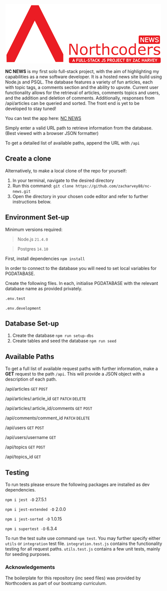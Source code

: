 ![NC News](/assets/images/nc-news-project.png)

**NC NEWS** is my first solo full-stack project, with the aim of highlighting my capabilities as a new software developer. It is a hosted news site build using Node.js and PSQL. The database features a variety of fun articles, each with topic tags, a comments section and the ability to upvote. Current user functionality allows for the retrieval of articles, comments topics and users, and the addition and deletion of comments. Additionally, responses from /api/articles can be queried and sorted. The front end is yet to be developed to stay tuned!

You can test the app here: [NC NEWS](https://nc-news-ngma.onrender.com)

Simply enter a valid URL path to retrieve information from the database. (Best viewed with a browser JSON formatter)

To get a detailed list of available paths, append the URL with `/api`

## Create a clone

Alternatively, to make a local clone of the repo for yourself:
1. In your terminal, navigate to the desired directory
2. Run this command: `git clone https://github.com/zacharvey88/nc-news.git` 
3. Open the directory in your chosen code editor and refer to further instructions below.


## Environment Set-up

Minimum versions required:
> Node.js `21.4.0`  

> Postgres `14.10`

First, install dependencies `npm install`

In order to connect to the database you will need to set local variables for PGDATABASE. 

Create the following files. In each, initialise PGDATABASE with the relevant database name as provided privately.

`.env.test`  

`.env.development`


## Database Set-up

1. Create the database `npm run setup-dbs`
2. Create tables and seed the database `npm run seed`


## Available Paths

To get a full list of available request paths with further information, make a **GET** request to the path `/api`. This will provide a JSON object with a description of each path.

/api/articles `GET` `POST`  

/api/articles/:article_id `GET` `PATCH` `DELETE`  

/api/articles/:article_id/comments `GET` `POST`  

/api/comments/comment_id `PATCH` `DELETE`  

/api/users `GET` `POST`  

/api/users/username `GET`  

/api/topics `GET` `POST`  

/api/topics_id `GET`


## Testing

To run tests please ensure the following packages are installed as dev dependencies.

`npm i jest -D` 27.5.1  

`npm i jest-extended -D` 2.0.0  

`npm i jest-sorted -D` 1.0.15  

`npm i supertest -D` 6.3.4  


To run the test suite use command `npm test`. You may further specify either `utils` or `integration` test file.
`integration.test.js` contains the functionality testing for all request paths.
`utils.test.js` contains a few unit tests, mainly for seeding purposes.


### Acknowledgements

The boilerplate for this repository (inc seed files) was provided by Northcoders as part of our bootcamp curriculum.